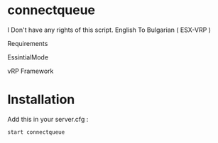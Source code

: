 # connectqueue


 I Don't have any rights of this script. 
 English To Bulgarian ( ESX-VRP )

Requirements

   
EssintialMode

vRP Framework

# Installation

Add this in your server.cfg : 

```start connectqueue```
